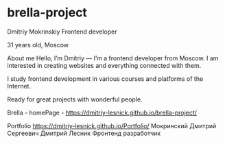 # brella-project

Dmitriy Mokrinskiy Frontend developer

31 years old, Moscow

About me Hello, I’m Dmitriy — I’m a frontend developer from Moscow. I am interested in creating websites and everything connected with them.

I study frontend development in various courses and platforms of the Internet.

Ready for great projects with wonderful people.

Brella - homePage - https://dmitriy-lesnick.github.io/brella-project/

Portfolio https://dmitriy-lesnick.github.io/Portfolio/ Мокринский Дмитрий Сергеевич Дмитрий Лесник Фронтенд разработчик
